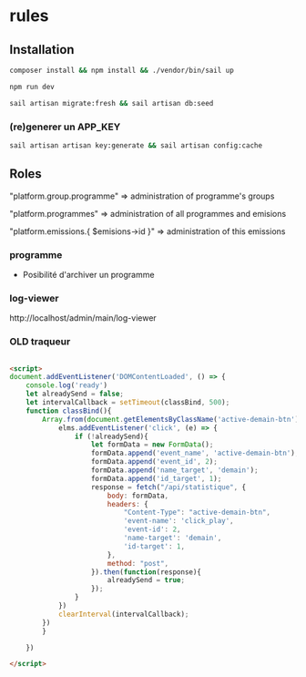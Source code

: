 # rules

## Installation
```bash
composer install && npm install && ./vendor/bin/sail up 
```
```bash
npm run dev
```
```bash
sail artisan migrate:fresh && sail artisan db:seed
```
### (re)generer un APP_KEY
```bash
sail artisan artisan key:generate && sail artisan config:cache
```

## Roles
"platform.group.programme" => administration of programme's groups

"platform.programmes" => administration of all programmes and emisions

"platform.emissions.{ $emisions->id }" => administration of this emissions


### programme

- Posibilité d'archiver un programme
### log-viewer
http://localhost/admin/main/log-viewer

### OLD traqueur
```html

<script>
document.addEventListener('DOMContentLoaded', () => {
    console.log('ready')
    let alreadySend = false;
    let intervalCallback = setTimeout(classBind, 500);
    function classBind(){
        Array.from(document.getElementsByClassName('active-demain-btn')).forEach(elms => {
            elms.addEventListener('click', (e) => {
                if (!alreadySend){
                    let formData = new FormData();
                    formData.append('event_name', 'active-demain-btn');
                    formData.append('event_id', 2);
                    formData.append('name_target', 'demain');
                    formData.append('id_target', 1);
                    response = fetch("/api/statistique", {
                        body: formData,
                        headers: {
                            "Content-Type": "active-demain-btn",
                            'event-name': 'click_play',
                            'event-id': 2,
                            'name-target': 'demain',
                            'id-target': 1,
                        },
                        method: "post",
                    }).then(function(response){
                        alreadySend = true;
                    });
                }
            })
            clearInterval(intervalCallback);
        })
        }

    })

</script>
```
